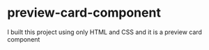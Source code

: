# preview-card-component
I built this project using only HTML and CSS and it is a preview card component
